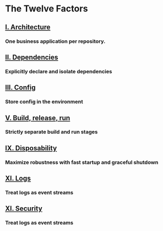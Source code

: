 The Twelve Factors
==================

## [I. Architecture](./architecture)
### One business application per repository. 

## [II. Dependencies](./dependencies)
### Explicitly declare and isolate dependencies

## [III. Config](./config)
### Store config in the environment

## [V. Build, release, run](./build-release-run)
### Strictly separate build and run stages

## [IX. Disposability](./disposability)
### Maximize robustness with fast startup and graceful shutdown

## [XI. Logs](./logs)
### Treat logs as event streams


## [XI. Security](./security)
### Treat logs as event streams

